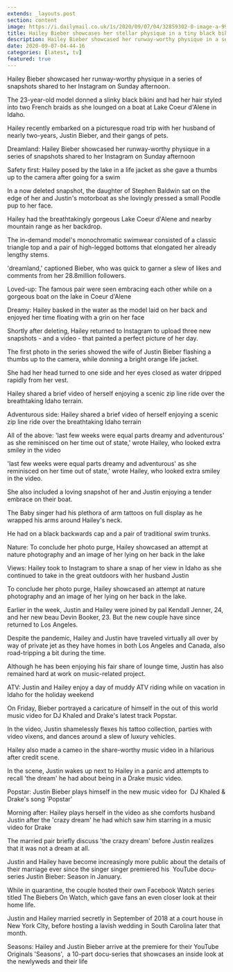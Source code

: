 ```yaml
---
extends: _layouts.post
section: content
image: https://i.dailymail.co.uk/1s/2020/09/07/04/32859302-0-image-a-99_1599447782686.jpg 
title: Hailey Bieber showcases her stellar physique in a tiny black bikini while lounging on a boat 
description: Hailey Bieber showcased her runway-worthy physique in a series of snapshots shared to her Instagram on Sunday afternoon. 
date: 2020-09-07-04-44-16 
categories: [latest, tv] 
featured: true 
--- 
```

Hailey Bieber showcased her runway-worthy physique in a series of snapshots shared to her Instagram on Sunday afternoon.

The 23-year-old model donned a slinky black bikini and had her hair styled into two French braids as she lounged on a boat at Lake Coeur d'Alene in Idaho.

Hailey recently embarked on a picturesque road trip with her husband of nearly two-years, Justin Bieber, and their gangs of pets.   

Dreamland: Hailey Bieber showcased her runway-worthy physique in a series of snapshots shared to her Instagram on Sunday afternoon

Safety first: Hailey posed by the lake in a life jacket as she gave a thumbs up to the camera after going for a swim

In a now deleted snapshot, the daughter of Stephen Baldwin sat on the edge of her and Justin's motorboat as she lovingly pressed a small Poodle pup to her face. 

Hailey had the breathtakingly gorgeous Lake Coeur d'Alene and nearby mountain range as her backdrop.

The in-demand model's monochromatic swimwear consisted of a classic triangle top and a pair of high-legged bottoms that elongated her already lengthy stems.   

'dreamland,' captioned Bieber, who was quick to garner a slew of likes and comments from her 28.8million followers.

Loved-up: The famous pair were seen embracing each other while on a gorgeous boat on the lake in Coeur d'Alene

Dreamy: Hailey basked in the water as the model laid on her back and enjoyed her time floating with a grin on her face

Shortly after deleting, Hailey returned to Instagram to upload three new snapshots - and a video - that painted a perfect picture of her day.

The first photo in the series showed the wife of Justin Bieber flashing a thumbs up to the camera, while donning a bright orange life jacket.

She had her head turned to one side and her eyes closed as water dripped rapidly from her vest. 

Hailey shared a brief video of herself enjoying a scenic zip line ride over the breathtaking Idaho terrain.  

Adventurous side: Hailey shared a brief video of herself enjoying a scenic zip line ride over the breathtaking Idaho terrain

All of the above: 'last few weeks were equal parts dreamy and adventurous' as she reminisced on her time out of state,' wrote Hailey, who looked extra smiley in the video

'last few weeks were equal parts dreamy and adventurous' as she reminisced on her time out of state,' wrote Hailey, who looked extra smiley in the video.

She also included a loving snapshot of her and Justin enjoying a tender embrace on their boat. 

The Baby singer had his plethora of arm tattoos on full display as he wrapped his arms around Hailey's neck.

He had on a black backwards cap and a pair of traditional swim trunks. 

Nature: To conclude her photo purge, Hailey showcased an attempt at nature photography and an image of her lying on her back in the lake

Views: Hailey took to Instagram to share a snap of her view in Idaho as she continued to take in the great outdoors with her husband Justin

To conclude her photo purge, Hailey showcased an attempt at nature photography and an image of her lying on her back in the lake. 

Earlier in the week, Justin and Hailey were joined by pal Kendall Jenner, 24, and her new beau Devin Booker, 23. But the new couple have since returned to Los Angeles. 

Despite the pandemic, Hailey and Justin have traveled virtually all over by way of private jet as they have homes in both Los Angeles and Canada, also road-tripping a bit during the time. 

Although he has been enjoying his fair share of lounge time, Justin has also remained hard at work on music-related project.

ATV: Justin and Hailey enjoy a day of muddy ATV riding while on vacation in Idaho for the holiday weekend

On Friday, Bieber portrayed a caricature of himself in the out of this world music video for DJ Khaled and Drake's latest track Popstar. 

In the video, Justin shamelessly flexes his tattoo collection, parties with video vixens, and dances around a slew of luxury vehicles. 

Hailey also made a cameo in the share-worthy music video in a hilarious after credit scene. 

In the scene, Justin wakes up next to Hailey in a panic and attempts to recall 'the dream' he had about being in a Drake music video. 

Popstar: Justin Bieber plays himself in the new music video for  DJ Khaled & Drake's song 'Popstar'

Morning after: Hailey plays herself in the video as she comforts husband Justin after the 'crazy dream' he had which saw him starring in a music video for Drake

The married pair briefly discuss 'the crazy dream' before Justin realizes that it was not a dream at all.

Justin and Hailey have become increasingly more public about the details of their marriage ever since the singer singer premiered his  YouTube docu-series Justin Bieber: Season in January. 

While in quarantine, the couple hosted their own Facebook Watch series titled The Biebers On Watch, which gave fans an even closer look at their home life.

Justin and Hailey married secretly in September of 2018 at a court house in New York CIty, before hosting a lavish wedding in South Carolina later that month.

Seasons: Hailey and Justin Bieber arrive at the premiere for their YouTube Originals 'Seasons',  a 10-part docu-series that showcases an inside look at the newlyweds and their life

